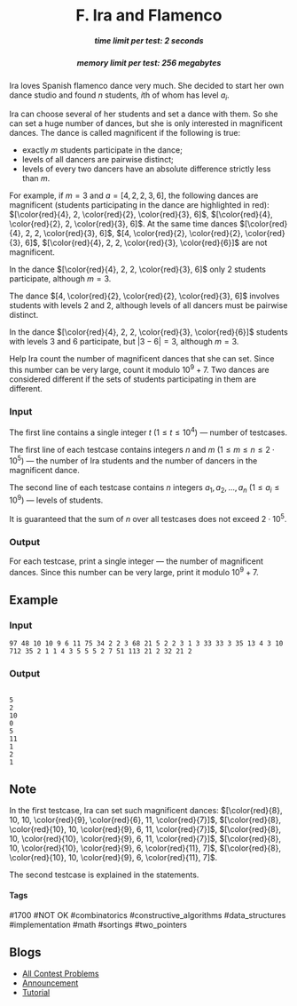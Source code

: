 <h1 style='text-align: center;'> F. Ira and Flamenco</h1>

<h5 style='text-align: center;'>time limit per test: 2 seconds</h5>
<h5 style='text-align: center;'>memory limit per test: 256 megabytes</h5>

Ira loves Spanish flamenco dance very much. She decided to start her own dance studio and found $n$ students, $i$th of whom has level $a_i$.

Ira can choose several of her students and set a dance with them. So she can set a huge number of dances, but she is only interested in magnificent dances. The dance is called magnificent if the following is true: 

* exactly $m$ students participate in the dance;
* levels of all dancers are pairwise distinct;
* levels of every two dancers have an absolute difference strictly less than $m$.

For example, if $m = 3$ and $a = [4, 2, 2, 3, 6]$, the following dances are magnificent (students participating in the dance are highlighted in red): $[\color{red}{4}, 2, \color{red}{2}, \color{red}{3}, 6]$, $[\color{red}{4}, \color{red}{2}, 2, \color{red}{3}, 6]$. At the same time dances $[\color{red}{4}, 2, 2, \color{red}{3}, 6]$, $[4, \color{red}{2}, \color{red}{2}, \color{red}{3}, 6]$, $[\color{red}{4}, 2, 2, \color{red}{3}, \color{red}{6}]$ are not magnificent.

In the dance $[\color{red}{4}, 2, 2, \color{red}{3}, 6]$ only $2$ students participate, although $m = 3$.

The dance $[4, \color{red}{2}, \color{red}{2}, \color{red}{3}, 6]$ involves students with levels $2$ and $2$, although levels of all dancers must be pairwise distinct.

In the dance $[\color{red}{4}, 2, 2, \color{red}{3}, \color{red}{6}]$ students with levels $3$ and $6$ participate, but $|3 - 6| = 3$, although $m = 3$.

Help Ira count the number of magnificent dances that she can set. Since this number can be very large, count it modulo $10^9 + 7$. Two dances are considered different if the sets of students participating in them are different.

### Input

The first line contains a single integer $t$ ($1 \le t \le 10^4$) — number of testcases.

The first line of each testcase contains integers $n$ and $m$ ($1 \le m \le n \le 2 \cdot 10^5$) — the number of Ira students and the number of dancers in the magnificent dance.

The second line of each testcase contains $n$ integers $a_1, a_2, \ldots, a_n$ ($1 \le a_i \le 10^9$) — levels of students.

It is guaranteed that the sum of $n$ over all testcases does not exceed $2 \cdot 10^5$.

### Output

For each testcase, print a single integer — the number of magnificent dances. Since this number can be very large, print it modulo $10^9 + 7$.

## Example

### Input


```text
97 48 10 10 9 6 11 75 34 2 2 3 68 21 5 2 2 3 1 3 33 33 3 35 13 4 3 10 712 35 2 1 1 4 3 5 5 5 2 7 51 113 21 2 32 21 2
```
### Output

```text

5
2
10
0
5
11
1
2
1

```
## Note

In the first testcase, Ira can set such magnificent dances: $[\color{red}{8}, 10, 10, \color{red}{9}, \color{red}{6}, 11, \color{red}{7}]$, $[\color{red}{8}, \color{red}{10}, 10, \color{red}{9}, 6, 11, \color{red}{7}]$, $[\color{red}{8}, 10, \color{red}{10}, \color{red}{9}, 6, 11, \color{red}{7}]$, $[\color{red}{8}, 10, \color{red}{10}, \color{red}{9}, 6, \color{red}{11}, 7]$, $[\color{red}{8}, \color{red}{10}, 10, \color{red}{9}, 6, \color{red}{11}, 7]$.

The second testcase is explained in the statements.



#### Tags 

#1700 #NOT OK #combinatorics #constructive_algorithms #data_structures #implementation #math #sortings #two_pointers 

## Blogs
- [All Contest Problems](../Codeforces_Round_874_(Div._3).md)
- [Announcement](../blogs/Announcement.md)
- [Tutorial](../blogs/Tutorial.md)
